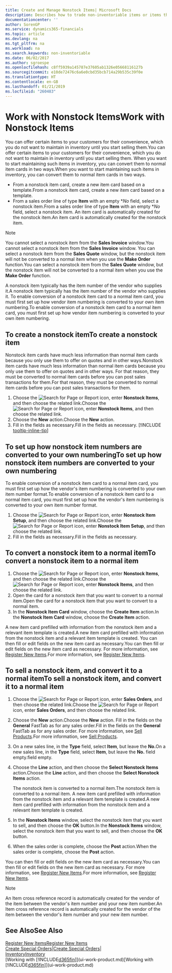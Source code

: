 ```yaml
---
title: Create and Manage Nonstock Items| Microsoft Docs
description: Describes how to trade non-inventoriable items or items that are not maintained in your inventory.
documentationcenter: ''
author: SorenGP
ms.service: dynamics365-financials
ms.topic: article
ms.devlang: na
ms.tgt_pltfrm: na
ms.workload: na
ms.search.keywords: non-inventoriable
ms.date: 06/02/2017
ms.author: sgroespe
ms.openlocfilehash: c8ff5939a145787e37605ab1326e05668116127b
ms.sourcegitcommit: e10de72476c6a6e0cbd35bcb714a29b535c39f0e
ms.translationtype: HT
ms.contentlocale: en-GB
ms.lasthandoff: 01/21/2019
ms.locfileid: "260483"
---
```

# <a name="work-with-nonstock-items"></a><span data-ttu-id="16e7d-103">Work with Nonstock Items</span><span class="sxs-lookup"><span data-stu-id="16e7d-103">Work with Nonstock Items</span></span>
<span data-ttu-id="16e7d-104">You can offer certain items to your customers for their convenience, which you do not want to maintain in inventory until you start selling them.</span><span class="sxs-lookup"><span data-stu-id="16e7d-104">You can offer certain items to your customers for their convenience, which you do not want to maintain in inventory until you start selling them.</span></span> <span data-ttu-id="16e7d-105">When you want to start maintaining such items in inventory, you can convert them to normal item cards in two ways.</span><span class="sxs-lookup"><span data-stu-id="16e7d-105">When you want to start maintaining such items in inventory, you can convert them to normal item cards in two ways.</span></span>

* <span data-ttu-id="16e7d-106">From a nonstock item card, create a new item card based on a template.</span><span class="sxs-lookup"><span data-stu-id="16e7d-106">From a nonstock item card, create a new item card based on a template.</span></span>
* <span data-ttu-id="16e7d-107">From a sales order line of type **Item** with an empty \**No* field, select a nonstock item.</span><span class="sxs-lookup"><span data-stu-id="16e7d-107">From a sales order line of type **Item** with an empty \**No* field, select a nonstock item.</span></span> <span data-ttu-id="16e7d-108">An item card is automatically created for the nonstock item.</span><span class="sxs-lookup"><span data-stu-id="16e7d-108">An item card is automatically created for the nonstock item.</span></span>

> [!NOTE]  
>   <span data-ttu-id="16e7d-109">You cannot select a nonstock item from the **Sales Invoice** window.</span><span class="sxs-lookup"><span data-stu-id="16e7d-109">You cannot select a nonstock item from the **Sales Invoice** window.</span></span> <span data-ttu-id="16e7d-110">You can select a nonstock item from the **Sales Quote** window, but the nonstock item will not be converted to a normal item when you use the **Make Order** function.</span><span class="sxs-lookup"><span data-stu-id="16e7d-110">You can select a nonstock item from the **Sales Quote** window, but the nonstock item will not be converted to a normal item when you use the **Make Order** function.</span></span>

<span data-ttu-id="16e7d-111">A nonstock item typically has the item number of the vendor who supplies it.</span><span class="sxs-lookup"><span data-stu-id="16e7d-111">A nonstock item typically has the item number of the vendor who supplies it.</span></span> <span data-ttu-id="16e7d-112">To enable conversion of a nonstock item card to a normal item card, you must first set up how vendor item numbering is converted to your own item numbering.</span><span class="sxs-lookup"><span data-stu-id="16e7d-112">To enable conversion of a nonstock item card to a normal item card, you must first set up how vendor item numbering is converted to your own item numbering.</span></span>   

## <a name="to-create-a-nonstock-item"></a><span data-ttu-id="16e7d-113">To create a nonstock item</span><span class="sxs-lookup"><span data-stu-id="16e7d-113">To create a nonstock item</span></span>
<span data-ttu-id="16e7d-114">Nonstock item cards have much less information than normal item cards because you only use them to offer on quotes and in other ways.</span><span class="sxs-lookup"><span data-stu-id="16e7d-114">Nonstock item cards have much less information than normal item cards because you only use them to offer on quotes and in other ways.</span></span> <span data-ttu-id="16e7d-115">For that reason, they must be converted to normal item cards before you can post sales transactions for them.</span><span class="sxs-lookup"><span data-stu-id="16e7d-115">For that reason, they must be converted to normal item cards before you can post sales transactions for them.</span></span>

1. <span data-ttu-id="16e7d-116">Choose the ![Search for Page or Report](media/ui-search/search_small.png "Search for Page or Report icon") icon, enter **Nonstock Items**, and then choose the related link.</span><span class="sxs-lookup"><span data-stu-id="16e7d-116">Choose the ![Search for Page or Report](media/ui-search/search_small.png "Search for Page or Report icon") icon, enter **Nonstock Items**, and then choose the related link.</span></span>
2. <span data-ttu-id="16e7d-117">Choose the **New** action.</span><span class="sxs-lookup"><span data-stu-id="16e7d-117">Choose the **New** action.</span></span>
3. <span data-ttu-id="16e7d-118">Fill in the fields as necessary.</span><span class="sxs-lookup"><span data-stu-id="16e7d-118">Fill in the fields as necessary.</span></span> [!INCLUDE [tooltip-inline-tip](includes/tooltip-inline-tip_md.md)]

## <a name="to-set-up-how-nonstock-item-numbers-are-converted-to-your-own-numbering"></a><span data-ttu-id="16e7d-119">To set up how nonstock item numbers are converted to your own numbering</span><span class="sxs-lookup"><span data-stu-id="16e7d-119">To set up how nonstock item numbers are converted to your own numbering</span></span>
<span data-ttu-id="16e7d-120">To enable conversion of a nonstock item card to a normal item card, you must first set up how the vendor's item numbering is converted to your own item number format.</span><span class="sxs-lookup"><span data-stu-id="16e7d-120">To enable conversion of a nonstock item card to a normal item card, you must first set up how the vendor's item numbering is converted to your own item number format.</span></span>

1. <span data-ttu-id="16e7d-121">Choose the ![Search for Page or Report](media/ui-search/search_small.png "Search for Page or Report icon") icon, enter **Nonstock Item Setup**, and then choose the related link.</span><span class="sxs-lookup"><span data-stu-id="16e7d-121">Choose the ![Search for Page or Report](media/ui-search/search_small.png "Search for Page or Report icon") icon, enter **Nonstock Item Setup**, and then choose the related link.</span></span>
2. <span data-ttu-id="16e7d-122">Fill in the fields as necessary.</span><span class="sxs-lookup"><span data-stu-id="16e7d-122">Fill in the fields as necessary.</span></span>

## <a name="to-convert-a-nonstock-item-to-a-normal-item"></a><span data-ttu-id="16e7d-123">To convert a nonstock item to a normal item</span><span class="sxs-lookup"><span data-stu-id="16e7d-123">To convert a nonstock item to a normal item</span></span>
1. <span data-ttu-id="16e7d-124">Choose the ![Search for Page or Report](media/ui-search/search_small.png "Search for Page or Report icon") icon, enter **Nonstock Items**, and then choose the related link.</span><span class="sxs-lookup"><span data-stu-id="16e7d-124">Choose the ![Search for Page or Report](media/ui-search/search_small.png "Search for Page or Report icon") icon, enter **Nonstock Items**, and then choose the related link.</span></span>
2. <span data-ttu-id="16e7d-125">Open the card for a nonstock item that you want to convert to a normal item.</span><span class="sxs-lookup"><span data-stu-id="16e7d-125">Open the card for a nonstock item that you want to convert to a normal item.</span></span>
3. <span data-ttu-id="16e7d-126">In the **Nonstock Item Card** window, choose the **Create Item** action.</span><span class="sxs-lookup"><span data-stu-id="16e7d-126">In the **Nonstock Item Card** window, choose the **Create Item** action.</span></span>

<span data-ttu-id="16e7d-127">A new item card prefilled with information from the nonstock item and a relevant item template is created.</span><span class="sxs-lookup"><span data-stu-id="16e7d-127">A new item card prefilled with information from the nonstock item and a relevant item template is created.</span></span> <span data-ttu-id="16e7d-128">You can then fill or edit fields on the new item card as necessary.</span><span class="sxs-lookup"><span data-stu-id="16e7d-128">You can then fill or edit fields on the new item card as necessary.</span></span> <span data-ttu-id="16e7d-129">For more information, see [Register New Items](inventory-how-register-new-items.md).</span><span class="sxs-lookup"><span data-stu-id="16e7d-129">For more information, see [Register New Items](inventory-how-register-new-items.md).</span></span>

## <a name="to-sell-a-nonstock-item-and-convert-it-to-a-normal-item"></a><span data-ttu-id="16e7d-130">To sell a nonstock item, and convert it to a normal item</span><span class="sxs-lookup"><span data-stu-id="16e7d-130">To sell a nonstock item, and convert it to a normal item</span></span>
1. <span data-ttu-id="16e7d-131">Choose the ![Search for Page or Report](media/ui-search/search_small.png "Search for Page or Report icon") icon, enter **Sales Orders**, and then choose the related link.</span><span class="sxs-lookup"><span data-stu-id="16e7d-131">Choose the ![Search for Page or Report](media/ui-search/search_small.png "Search for Page or Report icon") icon, enter **Sales Orders**, and then choose the related link.</span></span>
2. <span data-ttu-id="16e7d-132">Choose the **New** action.</span><span class="sxs-lookup"><span data-stu-id="16e7d-132">Choose the **New** action.</span></span> <span data-ttu-id="16e7d-133">Fill in the fields on the **General** FastTab as for any sales order.</span><span class="sxs-lookup"><span data-stu-id="16e7d-133">Fill in the fields on the **General** FastTab as for any sales order.</span></span> <span data-ttu-id="16e7d-134">For more information, see [Sell Products](sales-how-sell-products.md).</span><span class="sxs-lookup"><span data-stu-id="16e7d-134">For more information, see [Sell Products](sales-how-sell-products.md).</span></span>
3. <span data-ttu-id="16e7d-135">On a new sales line, in the **Type** field, select **Item**, but leave the **No.**</span><span class="sxs-lookup"><span data-stu-id="16e7d-135">On a new sales line, in the **Type** field, select **Item**, but leave the **No.**</span></span> <span data-ttu-id="16e7d-136">field empty.</span><span class="sxs-lookup"><span data-stu-id="16e7d-136">field empty.</span></span>
4. <span data-ttu-id="16e7d-137">Choose the **Line** action, and then choose the **Select Nonstock Items** action.</span><span class="sxs-lookup"><span data-stu-id="16e7d-137">Choose the **Line** action, and then choose the **Select Nonstock Items** action.</span></span>

    <span data-ttu-id="16e7d-138">The nonstock item is converted to a normal item.</span><span class="sxs-lookup"><span data-stu-id="16e7d-138">The nonstock item is converted to a normal item.</span></span> <span data-ttu-id="16e7d-139">A new item card prefilled with information from the nonstock item and a relevant item template is created.</span><span class="sxs-lookup"><span data-stu-id="16e7d-139">A new item card prefilled with information from the nonstock item and a relevant item template is created.</span></span>
5. <span data-ttu-id="16e7d-140">In the **Nonstock Items** window, select the nonstock item that you want to sell, and then choose the **OK** button.</span><span class="sxs-lookup"><span data-stu-id="16e7d-140">In the **Nonstock Items** window, select the nonstock item that you want to sell, and then choose the **OK** button.</span></span>
6. <span data-ttu-id="16e7d-141">When the sales order is complete, choose the **Post** action.</span><span class="sxs-lookup"><span data-stu-id="16e7d-141">When the sales order is complete, choose the **Post** action.</span></span>

<span data-ttu-id="16e7d-142">You can then fill or edit fields on the new item card as necessary.</span><span class="sxs-lookup"><span data-stu-id="16e7d-142">You can then fill or edit fields on the new item card as necessary.</span></span> <span data-ttu-id="16e7d-143">For more information, see [Register New Items](inventory-how-register-new-items.md).</span><span class="sxs-lookup"><span data-stu-id="16e7d-143">For more information, see [Register New Items](inventory-how-register-new-items.md).</span></span>

> [!NOTE]  
>   <span data-ttu-id="16e7d-144">An Item cross reference record is automatically created for the vendor of the item between the vendor's item number and your new item number.</span><span class="sxs-lookup"><span data-stu-id="16e7d-144">An Item cross reference record is automatically created for the vendor of the item between the vendor's item number and your new item number.</span></span>

## <a name="see-also"></a><span data-ttu-id="16e7d-145">See Also</span><span class="sxs-lookup"><span data-stu-id="16e7d-145">See Also</span></span>
[<span data-ttu-id="16e7d-146">Register New Items</span><span class="sxs-lookup"><span data-stu-id="16e7d-146">Register New Items</span></span>](inventory-how-register-new-items.md)  
<span data-ttu-id="16e7d-147">[Create Special Orders](sales-how-to-create-special-orders.md)|</span><span class="sxs-lookup"><span data-stu-id="16e7d-147">[Create Special Orders](sales-how-to-create-special-orders.md)|</span></span>  
[<span data-ttu-id="16e7d-148">Inventory</span><span class="sxs-lookup"><span data-stu-id="16e7d-148">Inventory</span></span>](inventory-manage-inventory.md)  
<span data-ttu-id="16e7d-149">[Working with [!INCLUDE[d365fin](includes/d365fin_md.md)]](ui-work-product.md)</span><span class="sxs-lookup"><span data-stu-id="16e7d-149">[Working with [!INCLUDE[d365fin](includes/d365fin_md.md)]](ui-work-product.md)</span></span>
